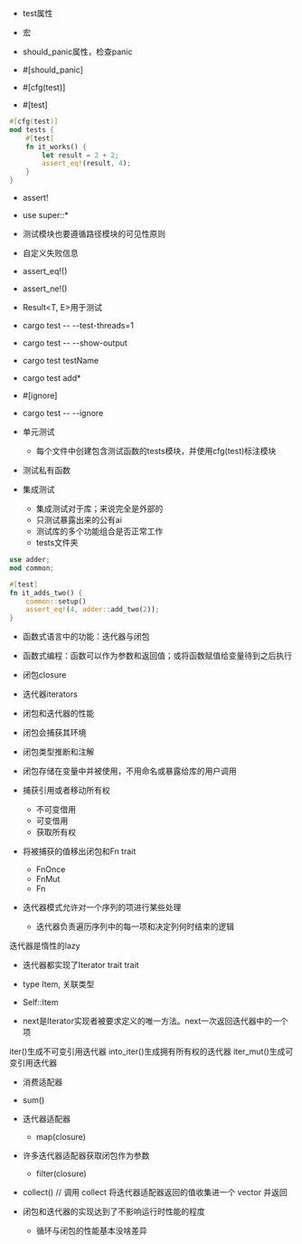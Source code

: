 - test属性
- 宏
- should_panic属性，检查panic
- #[should_panic]

- #[cfg(test)]

- #[test]

```rust
#[cfg(test)]
mod tests {
    #[test]
    fn it_works() {
        let result = 2 + 2;
        assert_eq!(result, 4);
    }
}
```

- assert!

- use super::*

- 测试模块也要遵循路径模块的可见性原则

- 自定义失败信息

- assert_eq!()
- assert_ne!()

- Result<T, E>用于测试

- cargo test -- --test-threads=1

- cargo test -- --show-output
- cargo test testName
- cargo test add*

- #[ignore]

- cargo test -- --ignore

- 单元测试
  - 每个文件中创建包含测试函数的tests模块，并使用cfg(test)标注模块

- 测试私有函数

- 集成测试
  - 集成测试对于库；来说完全是外部的
  - 只测试暴露出来的公有ai
  - 测试库的多个功能组合是否正常工作
  - tests文件夹

```rust
use adder;
mod common;

#[test]
fn it_adds_two() {
    common::setup()
    assert_eq!(4, adder::add_two(2));
}
```

- 函数式语言中的功能：迭代器与闭包

- 函数式编程：函数可以作为参数和返回值；或将函数赋值给变量待到之后执行

- 闭包closure
- 迭代器iterators
- 闭包和迭代器的性能

- 闭包会捕获其环境

- 闭包类型推断和注解

- 闭包存储在变量中并被使用，不用命名或暴露给库的用户调用

- 捕获引用或者移动所有权
  - 不可变借用
  - 可变借用
  - 获取所有权

- 将被捕获的值移出闭包和Fn trait
  - FnOnce
  - FnMut
  - Fn

- 迭代器模式允许对一个序列的项进行某些处理
  - 迭代器负责遍历序列中的每一项和决定列何时结束的逻辑

迭代器是惰性的lazy

- 迭代器都实现了Iterator trait trait

- type Item, 关联类型
- Self::Item

- next是Iterator实现者被要求定义的唯一方法。next一次返回迭代器中的一个项

iter()生成不可变引用迭代器
into_iter()生成拥有所有权的迭代器
iter_mut()生成可变引用迭代器

- 消费适配器

- sum()

- 迭代器适配器
  - map(closure)

- 许多迭代器适配器获取闭包作为参数
  - filter(closure)

- collect() // 调用 collect 将迭代器适配器返回的值收集进一个 vector 并返回

- 闭包和迭代器的实现达到了不影响运行时性能的程度
  - 循环与闭包的性能基本没啥差异